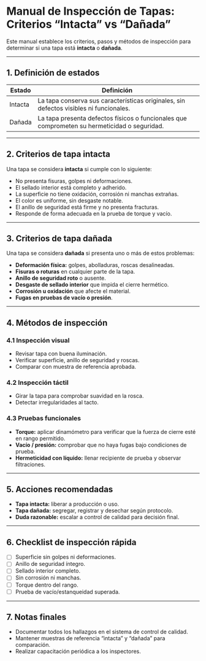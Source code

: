 # Manual de Inspección de Tapas: Criterios “Intacta” vs “Dañada”

Este manual establece los criterios, pasos y métodos de inspección para determinar si una tapa está **intacta** o **dañada**.  

---

## 1. Definición de estados

| Estado   | Definición                                                                 |
|----------|-----------------------------------------------------------------------------|
| Intacta  | La tapa conserva sus características originales, sin defectos visibles ni funcionales. |
| Dañada   | La tapa presenta defectos físicos o funcionales que comprometen su hermeticidad o seguridad. |

---

## 2. Criterios de tapa **intacta**
Una tapa se considera **intacta** si cumple con lo siguiente:

- No presenta fisuras, golpes ni deformaciones.
- El sellado interior está completo y adherido.
- La superficie no tiene oxidación, corrosión ni manchas extrañas.
- El color es uniforme, sin desgaste notable.
- El anillo de seguridad está firme y no presenta fracturas.
- Responde de forma adecuada en la prueba de torque y vacío.

---

## 3. Criterios de tapa **dañada**
Una tapa se considera **dañada** si presenta uno o más de estos problemas:

- **Deformación física:** golpes, abolladuras, roscas desalineadas.
- **Fisuras o roturas** en cualquier parte de la tapa.
- **Anillo de seguridad roto** o ausente.
- **Desgaste de sellado interior** que impida el cierre hermético.
- **Corrosión u oxidación** que afecte el material.
- **Fugas en pruebas de vacío o presión**.

---

## 4. Métodos de inspección

### 4.1 Inspección visual
- Revisar tapa con buena iluminación.
- Verificar superficie, anillo de seguridad y roscas.
- Comparar con muestra de referencia aprobada.

### 4.2 Inspección táctil
- Girar la tapa para comprobar suavidad en la rosca.
- Detectar irregularidades al tacto.

### 4.3 Pruebas funcionales
- **Torque:** aplicar dinamómetro para verificar que la fuerza de cierre esté en rango permitido.
- **Vacío / presión:** comprobar que no haya fugas bajo condiciones de prueba.
- **Hermeticidad con líquido:** llenar recipiente de prueba y observar filtraciones.

---

## 5. Acciones recomendadas

- **Tapa intacta:** liberar a producción o uso.  
- **Tapa dañada:** segregar, registrar y desechar según protocolo.  
- **Duda razonable:** escalar a control de calidad para decisión final.  

---

## 6. Checklist de inspección rápida

- [ ] Superficie sin golpes ni deformaciones.  
- [ ] Anillo de seguridad íntegro.  
- [ ] Sellado interior completo.  
- [ ] Sin corrosión ni manchas.  
- [ ] Torque dentro del rango.  
- [ ] Prueba de vacío/estanqueidad superada.  

---

## 7. Notas finales
- Documentar todos los hallazgos en el sistema de control de calidad.  
- Mantener muestras de referencia “intacta” y “dañada” para comparación.  
- Realizar capacitación periódica a los inspectores.  

